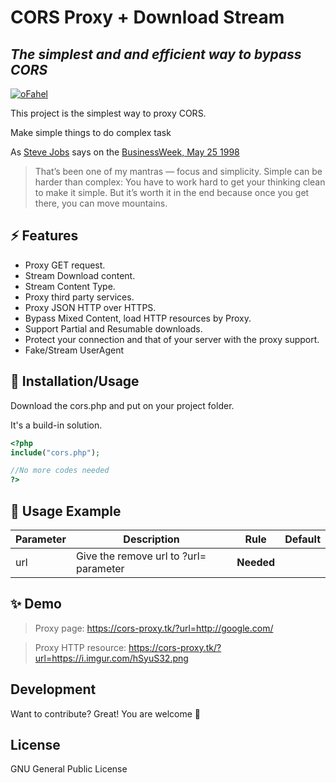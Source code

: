 # CORS Proxy + Download Stream

## _The simplest and and efficient way to bypass CORS_

[![oFahel](https://i.imgur.com/hSyuS32.png)](https://github.com/ofahel/)

This project is the simplest way to proxy CORS.

Make simple things to do complex task

As [Steve Jobs][jobs_wiki] says on the [BusinessWeek, May 25 1998][jobs_quote]

> That’s been one of my mantras — focus and simplicity.
> Simple can be harder than complex:
> You have to work hard to get your thinking clean to make it simple.
> But it’s worth it in the end because once you get there, you can move mountains.

## ⚡ Features

- Proxy GET request.
- Stream Download content.
- Stream Content Type.
- Proxy third party services.
- Proxy JSON HTTP over HTTPS.
- Bypass Mixed Content, load HTTP resources by Proxy.
- Support Partial and Resumable downloads.
- Protect your connection and that of your server with the proxy support.
- Fake/Stream UserAgent

## 🎉 Installation/Usage

Download the cors.php and put on your project folder.

It's a build-in solution.

```php
<?php
include("cors.php");

//No more codes needed
?>
```

## 📄 Usage Example

| Parameter | Description                            | Rule       | Default |
|-----------|----------------------------------------|------------|---------|
| url       | Give the remove url to ?url= parameter | **Needed** |         |

## ✨ Demo
> Proxy page: https://cors-proxy.tk/?url=http://google.com/

> Proxy HTTP resource: https://cors-proxy.tk/?url=https://i.imgur.com/hSyuS32.png

## Development

Want to contribute? Great!
You are welcome 🥳

## License

GNU General Public License

[//]: # "These are reference links used in the body of this note and get stripped out when the markdown processor does its job. Thanks SO - http://stackoverflow.com/questions/4823468/store-comments-in-markdown-syntax"
[jobs_wiki]: https://en.wikipedia.org/wiki/Steve_Jobs
[jobs_quote]: https://www.bloomberg.com/news/articles/1998-05-25/steve-jobs-theres-sanity-returning
